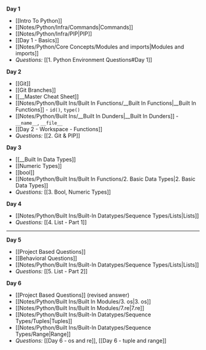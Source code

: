 
**Day 1**
- [[Intro To Python]]
- [[Notes/Python/Infra/Commands|Commands]]
- [[Notes/Python/Infra/PIP|PIP]]
- [[Day 1 - Basics]]
- [[Notes/Python/Core Concepts/Modules and imports|Modules and imports]]
- *Questions:* [[1. Python Environment Questions#Day 1]] 

**Day 2**
- [[Git]]
- [[Git Branches]]
- [[__Master Cheat Sheet]]
- [[Notes/Python/Built Ins/Built In Functions/__Built In Functions|__Built In Functions]] - `id()`, `type()`
- [[Notes/Python/Built Ins/__Built In Dunders|__Built In Dunders]] - `__name__`, `__file__`
- [[Day 2 - Workspace - Functions]]
- *Questions:* [[2. Git & PIP]]

**Day 3**
- [[__Built In Data Types]]
- [[Numeric Types]]
- [[bool]]
- [[Notes/Python/Built Ins/Built In Functions/2. Basic Data Types|2. Basic Data Types]]
- *Questions:* [[3. Bool, Numeric Types]]

**Day 4**
- [[Notes/Python/Built Ins/Built-In Datatypes/Sequence Types/Lists|Lists]]
- *Questions:* [[4. List - Part 1]]

---

**Day 5**
- [[Project Based Questions]]
- [[Behavioral Questions]]
- [[Notes/Python/Built Ins/Built-In Datatypes/Sequence Types/Lists|Lists]]
- *Questions:* [[5. List - Part 2]]

**Day 6**
- [[Project Based Questions]] (revised answer)
- [[Notes/Python/Built Ins/Built In Modules/3. os|3. os]]
- [[Notes/Python/Built Ins/Built In Modules/7.re|7.re]]
- [[Notes/Python/Built Ins/Built-In Datatypes/Sequence Types/Tuples|Tuples]]
- [[Notes/Python/Built Ins/Built-In Datatypes/Sequence Types/Range|Range]]
- *Questions:* [[Day 6 - os and re]], [[Day 6 - tuple and range]]